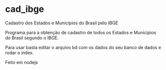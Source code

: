 # cad_ibge
 Cadastro dos Estados e Municipios do Brasil pelo IBGE

Programa para a obtenção de cadastro de todos os Estados e Municipios do Brasil segundo o IBGE.

Para usar basta editar o arquivo bd com os dados do seu banco de dados e rodar o index.

Feito em nodejs